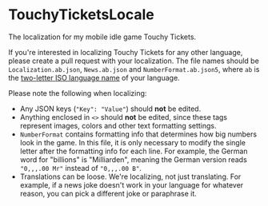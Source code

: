 # TouchyTicketsLocale
The localization for my mobile idle game Touchy Tickets.

If you're interested in localizing Touchy Tickets for any other language, please create a pull request with your localization. The file names should be `Localization.ab.json`, `News.ab.json` and `NumberFormat.ab.json5`, where `ab` is the [two-letter ISO language name](https://www.loc.gov/standards/iso639-2/php/code_list.php) of your language.

Please note the following when localizing:
- Any JSON keys (`"Key": "Value"`) should **not** be edited.
- Anything enclosed in `<>` should **not** be edited, since these tags represent images, colors and other text formatting settings.
- `NumberFormat` contains formatting info that determines how big numbers look in the game. In this file, it is only necessary to modify the single letter after the formatting info for each line. For example, the German word for "billions" is "Milliarden", meaning the German version reads `"0,,,.00 Mr"` instead of `"0,,,.00 B"`.
- Translations can be loose. We're localizing, not just translating. For example, if a news joke doesn't work in your language for whatever reason, you can pick a different joke or paraphrase it.